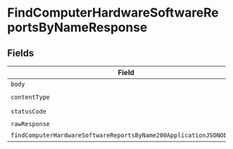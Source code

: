 # FindComputerHardwareSoftwareReportsByNameResponse


## Fields

| Field                                                                                                                                                 | Type                                                                                                                                                  | Required                                                                                                                                              | Description                                                                                                                                           |
| ----------------------------------------------------------------------------------------------------------------------------------------------------- | ----------------------------------------------------------------------------------------------------------------------------------------------------- | ----------------------------------------------------------------------------------------------------------------------------------------------------- | ----------------------------------------------------------------------------------------------------------------------------------------------------- |
| `body`                                                                                                                                                | *Uint8Array*                                                                                                                                          | :heavy_minus_sign:                                                                                                                                    | N/A                                                                                                                                                   |
| `contentType`                                                                                                                                         | *string*                                                                                                                                              | :heavy_check_mark:                                                                                                                                    | N/A                                                                                                                                                   |
| `statusCode`                                                                                                                                          | *number*                                                                                                                                              | :heavy_check_mark:                                                                                                                                    | N/A                                                                                                                                                   |
| `rawResponse`                                                                                                                                         | [AxiosResponse>](https://axios-http.com/docs/res_schema)                                                                                              | :heavy_minus_sign:                                                                                                                                    | N/A                                                                                                                                                   |
| `findComputerHardwareSoftwareReportsByName200ApplicationJSONObject`                                                                                   | [FindComputerHardwareSoftwareReportsByName200ApplicationJSON](../../models/operations/findcomputerhardwaresoftwarereportsbyname200applicationjson.md) | :heavy_minus_sign:                                                                                                                                    | OK                                                                                                                                                    |